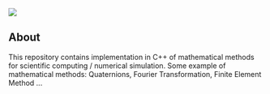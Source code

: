 ![](https://img.shields.io/badge/Code-C++-brigthgreen.svg?style=for-the-badge&logo=c%2B%2B)

<h2> About </h2>
This repository contains implementation in C++ of mathematical methods for scientific computing / numerical simulation. Some example of mathematical methods: Quaternions, Fourier Transformation, Finite Element Method ...

